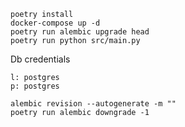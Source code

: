 ```
poetry install
docker-compose up -d
poetry run alembic upgrade head
poetry run python src/main.py
```

Db credentials
```
l: postgres
p: postgres
```

```
alembic revision --autogenerate -m ""
poetry run alembic downgrade -1
```
